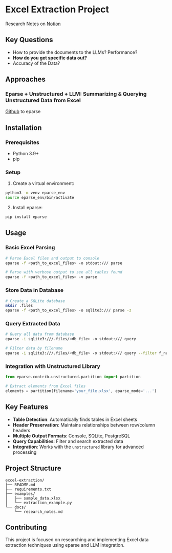 # Excel Extraction Project

Research Notes on [Notion](https://www.notion.so/Excel-OCR-21c8bf45dbd08094b2ddc43456dfed2b)

## Key Questions
- How to provide the documents to the LLMs? Performance?
- **How do you get specific data out?**
- Accuracy of the Data?

## Approaches

### Eparse + Unstructured + LLM: Summarizing & Querying Unstructured Data from Excel
[Github](https://github.com/ChrisPappalardo/eparse) to eparse

## Installation

### Prerequisites
- Python 3.9+
- pip

### Setup
1. Create a virtual environment:
```bash
python3 -m venv eparse_env
source eparse_env/bin/activate
```

2. Install eparse:
```bash
pip install eparse
```

## Usage

### Basic Excel Parsing
```bash
# Parse Excel files and output to console
eparse -f <path_to_excel_files> -o stdout:/// parse

# Parse with verbose output to see all tables found
eparse -f <path_to_excel_files> -v parse
```

### Store Data in Database
```bash
# Create a SQLite database
mkdir .files
eparse -f <path_to_excel_files> -o sqlite3:/// parse -z
```

### Query Extracted Data
```bash
# Query all data from database
eparse -i sqlite3:///.files/<db_file> -o stdout:/// query

# Filter data by filename
eparse -i sqlite3:///.files/<db_file> -o stdout:/// query --filter f_name "myfile.xlsx"
```

### Integration with Unstructured Library
```python
from eparse.contrib.unstructured.partition import partition

# Extract elements from Excel files
elements = partition(filename='your_file.xlsx', eparse_mode='...')
```

## Key Features

- **Table Detection**: Automatically finds tables in Excel sheets
- **Header Preservation**: Maintains relationships between row/column headers
- **Multiple Output Formats**: Console, SQLite, PostgreSQL
- **Query Capabilities**: Filter and search extracted data
- **Integration**: Works with the `unstructured` library for advanced processing

## Project Structure

```
excel-extraction/
├── README.md
├── requirements.txt
├── examples/
│   ├── sample_data.xlsx
│   └── extraction_example.py
└── docs/
    └── research_notes.md
```

## Contributing

This project is focused on researching and implementing Excel data extraction techniques using eparse and LLM integration.
